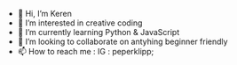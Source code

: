 - 👋 Hi, I’m Keren
- 👀 I’m interested in creative coding
- 🌱 I’m currently learning Python & JavaScript
- 💞️ I’m looking to collaborate on antyhing beginner friendly
- 📫 How to reach me : IG : peperklipp; 

<!---
Peperk/Peperk is a ✨ special ✨ repository because its `README.md` (this file) appears on your GitHub profile.
You can click the Preview link to take a look at your changes.
--->
